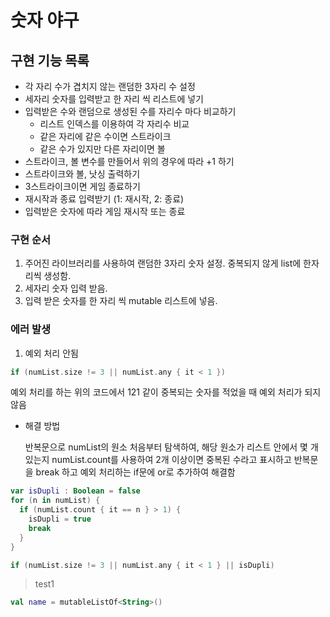 # 숫자 야구
## 구현 기능 목록
- 각 자리 수가 겹치지 않는 랜덤한 3자리 수 설정
- 세자리 숫자를 입력받고 한 자리 씩 리스트에 넣기
- 입력받은 수와 랜덤으로 생성된 수를 자리수 마다 비교하기
  - 리스트 인덱스를 이용하여 각 자리수 비교
  - 같은 자리에 같은 수이면 스트라이크
  - 같은 수가 있지만 다른 자리이면 볼
- 스트라이크, 볼 변수를 만들어서 위의 경우에 따라 +1 하기
- 스트라이크와 볼, 낫싱 출력하기
- 3스트라이크이면 게임 종료하기
- 재시작과 종료 입력받기 (1: 재시작, 2: 종료)
- 입력받은 숫자에 따라 게임 재시작 또는 종료

### 구현 순서
1. 주어진 라이브러리를 사용하여 랜덤한 3자리 숫자 설정.
중복되지 않게 list에 한자리씩 생성함.
2. 세자리 숫자 입력 받음.
3. 입력 받은 숫자를 한 자리 씩 mutable 리스트에 넣음.


### 에러 발생
1. 예외 처리 안됨
```kotlin
if (numList.size != 3 || numList.any { it < 1 })
```

예외 처리를 하는 위의 코드에서 121 같이 중복되는 숫자를 적었을 때 예외 처리가 되지 않음
- 해결 방법

  반복문으로 numList의 원소 처음부터 탐색하여, 해당 원소가 리스트 안에서 몇 개 있는지
  numList.count를 사용하여 2개 이상이면 중복된 수라고 표시하고
  반복문을 break 하고 예외 처리하는 if문에 or로 추가하여 해결함
```kotlin
var isDupli : Boolean = false
for (n in numList) {
  if (numList.count { it == n } > 1) {
    isDupli = true
    break
  }
}

if (numList.size != 3 || numList.any { it < 1 } || isDupli)
```




> test1
```kotlin
val name = mutableListOf<String>()
```